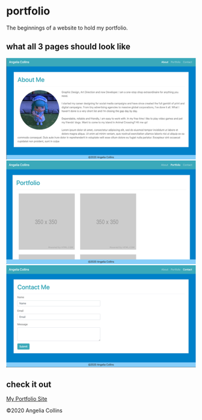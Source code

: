# portfolio
The beginnings of a website to hold my portfolio.

## what all 3 pages should look like
![portfolio homepage](/assets/screenshot-index.png)
![actual portfolio page](/assets/screenshot-portfolio.png)
![contact page](/assets/screenshot-contact.png)

## check it out
[My Portfolio Site](https://angelia-collins.github.io/portfolio/)

©2020 Angelia Collins

